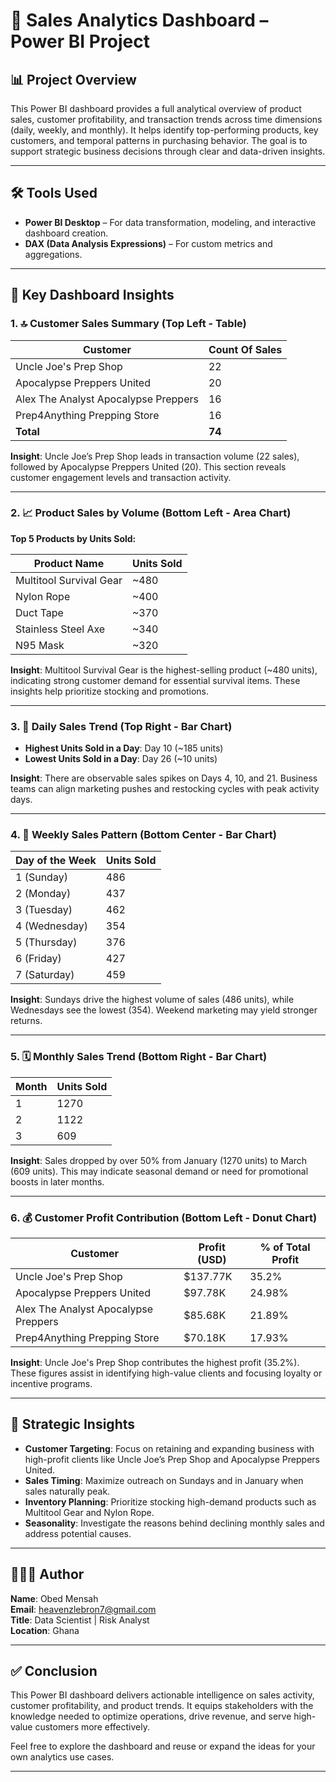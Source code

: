# 🧮 Sales Analytics Dashboard – Power BI Project

## 📊 Project Overview

This Power BI dashboard provides a full analytical overview of product sales, customer profitability, and transaction trends across time dimensions (daily, weekly, and monthly). It helps identify top-performing products, key customers, and temporal patterns in purchasing behavior. The goal is to support strategic business decisions through clear and data-driven insights.



---

## 🛠️ Tools Used

- **Power BI Desktop** – For data transformation, modeling, and interactive dashboard creation.
- **DAX (Data Analysis Expressions)** – For custom metrics and aggregations.

---

## 📌 Key Dashboard Insights

### 1. 🔝 Customer Sales Summary (Top Left - Table)

| Customer                          | Count Of Sales |
|----------------------------------|----------------|
| Uncle Joe's Prep Shop            | 22             |
| Apocalypse Preppers United       | 20             |
| Alex The Analyst Apocalypse Preppers | 16         |
| Prep4Anything Prepping Store     | 16             |
| **Total**                        | **74**         |

**Insight**: Uncle Joe’s Prep Shop leads in transaction volume (22 sales), followed by Apocalypse Preppers United (20). This section reveals customer engagement levels and transaction activity.

---

### 2. 📈 Product Sales by Volume (Bottom Left - Area Chart)

**Top 5 Products by Units Sold:**

| Product Name        | Units Sold |
|---------------------|------------|
| Multitool Survival Gear | ~480     |
| Nylon Rope          | ~400       |
| Duct Tape           | ~370       |
| Stainless Steel Axe | ~340       |
| N95 Mask            | ~320       |

**Insight**: Multitool Survival Gear is the highest-selling product (~480 units), indicating strong customer demand for essential survival items. These insights help prioritize stocking and promotions.

---

### 3. 📆 Daily Sales Trend (Top Right - Bar Chart)

- **Highest Units Sold in a Day**: Day 10 (~185 units)
- **Lowest Units Sold in a Day**: Day 26 (~10 units)

**Insight**: There are observable sales spikes on Days 4, 10, and 21. Business teams can align marketing pushes and restocking cycles with peak activity days.

---

### 4. 📅 Weekly Sales Pattern (Bottom Center - Bar Chart)

| Day of the Week | Units Sold |
|----------------|------------|
| 1 (Sunday)     | 486        |
| 2 (Monday)     | 437        |
| 3 (Tuesday)    | 462        |
| 4 (Wednesday)  | 354        |
| 5 (Thursday)   | 376        |
| 6 (Friday)     | 427        |
| 7 (Saturday)   | 459        |

**Insight**: Sundays drive the highest volume of sales (486 units), while Wednesdays see the lowest (354). Weekend marketing may yield stronger returns.

---

### 5. 🗓️ Monthly Sales Trend (Bottom Right - Bar Chart)

| Month | Units Sold |
|-------|------------|
| 1     | 1270       |
| 2     | 1122       |
| 3     | 609        |

**Insight**: Sales dropped by over 50% from January (1270 units) to March (609 units). This may indicate seasonal demand or need for promotional boosts in later months.

---

### 6. 💰 Customer Profit Contribution (Bottom Left - Donut Chart)

| Customer                          | Profit (USD) | % of Total Profit |
|----------------------------------|--------------|-------------------|
| Uncle Joe's Prep Shop            | $137.77K     | 35.2%             |
| Apocalypse Preppers United       | $97.78K      | 24.98%            |
| Alex The Analyst Apocalypse Preppers | $85.68K  | 21.89%            |
| Prep4Anything Prepping Store     | $70.18K      | 17.93%            |

**Insight**: Uncle Joe's Prep Shop contributes the highest profit (35.2%). These figures assist in identifying high-value clients and focusing loyalty or incentive programs.

---

## 🧠 Strategic Insights

- **Customer Targeting**: Focus on retaining and expanding business with high-profit clients like Uncle Joe’s Prep Shop and Apocalypse Preppers United.
- **Sales Timing**: Maximize outreach on Sundays and in January when sales naturally peak.
- **Inventory Planning**: Prioritize stocking high-demand products such as Multitool Gear and Nylon Rope.
- **Seasonality**: Investigate the reasons behind declining monthly sales and address potential causes.

---

## 👨🏽‍💻 Author

**Name**: Obed Mensah  
**Email**: heavenzlebron7@gmail.com  
**Title**: Data Scientist | Risk Analyst  
**Location**: Ghana  

---

## ✅ Conclusion

This Power BI dashboard delivers actionable intelligence on sales activity, customer profitability, and product trends. It equips stakeholders with the knowledge needed to optimize operations, drive revenue, and serve high-value customers more effectively.

Feel free to explore the dashboard and reuse or expand the ideas for your own analytics use cases.

---

